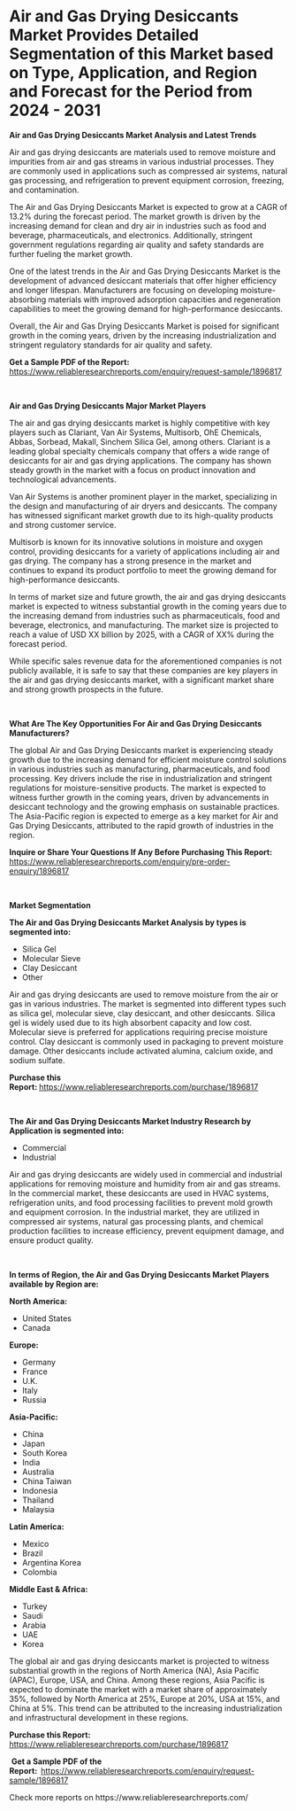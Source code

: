 <p><h1>Air and Gas Drying Desiccants Market Provides Detailed Segmentation of this Market based on Type, Application, and Region and Forecast for the Period from 2024 - 2031</h1></p><p><strong>Air and Gas Drying Desiccants Market Analysis and Latest Trends</strong></p>
<p><p>Air and gas drying desiccants are materials used to remove moisture and impurities from air and gas streams in various industrial processes. They are commonly used in applications such as compressed air systems, natural gas processing, and refrigeration to prevent equipment corrosion, freezing, and contamination.</p><p>The Air and Gas Drying Desiccants Market is expected to grow at a CAGR of 13.2% during the forecast period. The market growth is driven by the increasing demand for clean and dry air in industries such as food and beverage, pharmaceuticals, and electronics. Additionally, stringent government regulations regarding air quality and safety standards are further fueling the market growth.</p><p>One of the latest trends in the Air and Gas Drying Desiccants Market is the development of advanced desiccant materials that offer higher efficiency and longer lifespan. Manufacturers are focusing on developing moisture-absorbing materials with improved adsorption capacities and regeneration capabilities to meet the growing demand for high-performance desiccants.</p><p>Overall, the Air and Gas Drying Desiccants Market is poised for significant growth in the coming years, driven by the increasing industrialization and stringent regulatory standards for air quality and safety.</p></p>
<p><strong>Get a Sample PDF of the Report:&nbsp;</strong> <a href="https://www.reliableresearchreports.com/enquiry/request-sample/1896817">https://www.reliableresearchreports.com/enquiry/request-sample/1896817</a></p>
<p>&nbsp;</p>
<p><strong>Air and Gas Drying Desiccants Major Market Players</strong></p>
<p><p>The air and gas drying desiccants market is highly competitive with key players such as Clariant, Van Air Systems, Multisorb, OhE Chemicals, Abbas, Sorbead, Makall, Sinchem Silica Gel, among others. Clariant is a leading global specialty chemicals company that offers a wide range of desiccants for air and gas drying applications. The company has shown steady growth in the market with a focus on product innovation and technological advancements.</p><p>Van Air Systems is another prominent player in the market, specializing in the design and manufacturing of air dryers and desiccants. The company has witnessed significant market growth due to its high-quality products and strong customer service.</p><p>Multisorb is known for its innovative solutions in moisture and oxygen control, providing desiccants for a variety of applications including air and gas drying. The company has a strong presence in the market and continues to expand its product portfolio to meet the growing demand for high-performance desiccants.</p><p>In terms of market size and future growth, the air and gas drying desiccants market is expected to witness substantial growth in the coming years due to the increasing demand from industries such as pharmaceuticals, food and beverage, electronics, and manufacturing. The market size is projected to reach a value of USD XX billion by 2025, with a CAGR of XX% during the forecast period.</p><p>While specific sales revenue data for the aforementioned companies is not publicly available, it is safe to say that these companies are key players in the air and gas drying desiccants market, with a significant market share and strong growth prospects in the future.</p></p>
<p>&nbsp;</p>
<p><strong>What Are The Key Opportunities For Air and Gas Drying Desiccants Manufacturers?</strong></p>
<p><p>The global Air and Gas Drying Desiccants market is experiencing steady growth due to the increasing demand for efficient moisture control solutions in various industries such as manufacturing, pharmaceuticals, and food processing. Key drivers include the rise in industrialization and stringent regulations for moisture-sensitive products. The market is expected to witness further growth in the coming years, driven by advancements in desiccant technology and the growing emphasis on sustainable practices. The Asia-Pacific region is expected to emerge as a key market for Air and Gas Drying Desiccants, attributed to the rapid growth of industries in the region.</p></p>
<p><strong>Inquire or Share Your Questions If Any Before Purchasing This Report:</strong> <a href="https://www.reliableresearchreports.com/enquiry/pre-order-enquiry/1896817">https://www.reliableresearchreports.com/enquiry/pre-order-enquiry/1896817</a></p>
<p>&nbsp;</p>
<p><strong>Market Segmentation</strong></p>
<p><strong>The Air and Gas Drying Desiccants Market Analysis by types is segmented into:</strong></p>
<p><ul><li>Silica Gel</li><li>Molecular Sieve</li><li>Clay Desiccant</li><li>Other</li></ul></p>
<p><p>Air and gas drying desiccants are used to remove moisture from the air or gas in various industries. The market is segmented into different types such as silica gel, molecular sieve, clay desiccant, and other desiccants. Silica gel is widely used due to its high absorbent capacity and low cost. Molecular sieve is preferred for applications requiring precise moisture control. Clay desiccant is commonly used in packaging to prevent moisture damage. Other desiccants include activated alumina, calcium oxide, and sodium sulfate.</p></p>
<p><strong>Purchase this Report:&nbsp;</strong><a href="https://www.reliableresearchreports.com/purchase/1896817">https://www.reliableresearchreports.com/purchase/1896817</a></p>
<p>&nbsp;</p>
<p><strong>The Air and Gas Drying Desiccants Market Industry Research by Application is segmented into:</strong></p>
<p><ul><li>Commercial</li><li>Industrial</li></ul></p>
<p><p>Air and gas drying desiccants are widely used in commercial and industrial applications for removing moisture and humidity from air and gas streams. In the commercial market, these desiccants are used in HVAC systems, refrigeration units, and food processing facilities to prevent mold growth and equipment corrosion. In the industrial market, they are utilized in compressed air systems, natural gas processing plants, and chemical production facilities to increase efficiency, prevent equipment damage, and ensure product quality.</p></p>
<p>&nbsp;</p>
<p><strong>In terms of Region, the Air and Gas Drying Desiccants Market Players available by Region are:</strong></p>
<p>
    <p> <strong> North America: </strong>
        <ul>
            <li>United States</li>
            <li>Canada</li>
        </ul>
        </p> 
    <p> <strong> Europe: </strong>
        <ul>
            <li>Germany</li>
            <li>France</li>
            <li>U.K.</li>
            <li>Italy</li>
            <li>Russia</li>
        </ul>
        </p> 
    <p> <strong> Asia-Pacific: </strong>
        <ul>
            <li>China</li>
            <li>Japan</li>
            <li>South Korea</li>
            <li>India</li>
            <li>Australia</li>
            <li>China Taiwan</li>
            <li>Indonesia</li>
            <li>Thailand</li>
            <li>Malaysia</li>
        </ul>
        </p> 
    <p> <strong> Latin America: </strong>
        <ul>
            <li>Mexico</li>
            <li>Brazil</li>
            <li>Argentina Korea</li>
            <li>Colombia</li>
        </ul>
        </p> 
    <p> <strong> Middle East & Africa: </strong>
        <ul>
            <li>Turkey</li>
            <li>Saudi</li>
            <li>Arabia</li>
            <li>UAE</li>
            <li>Korea</li>
        </ul>
    </p>
    </p>
<p><p>The global air and gas drying desiccants market is projected to witness substantial growth in the regions of North America (NA), Asia Pacific (APAC), Europe, USA, and China. Among these regions, Asia Pacific is expected to dominate the market with a market share of approximately 35%, followed by North America at 25%, Europe at 20%, USA at 15%, and China at 5%. This trend can be attributed to the increasing industrialization and infrastructural development in these regions.</p></p>
<p><strong>Purchase this Report: </strong><a href="https://www.reliableresearchreports.com/purchase/1896817">https://www.reliableresearchreports.com/purchase/1896817</a></p>
<p>&nbsp;<strong>Get a Sample PDF of the Report:&nbsp;&nbsp;</strong><a href="https://www.reliableresearchreports.com/enquiry/request-sample/1896817">https://www.reliableresearchreports.com/enquiry/request-sample/1896817</a></p>
<p><strong></strong></p>
<p>Check more reports on https://www.reliableresearchreports.com/</p>